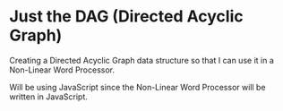 # Just the DAG (Directed Acyclic Graph)

Creating a Directed Acyclic Graph data structure so that I can use it in a Non-Linear Word Processor.

Will be using JavaScript since the Non-Linear Word Processor will be written in JavaScript.
